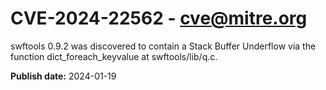 # CVE-2024-22562 - cve@mitre.org

swftools 0.9.2 was discovered to contain a Stack Buffer Underflow via the function dict_foreach_keyvalue at swftools/lib/q.c.

**Publish date:** 2024-01-19
